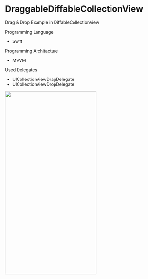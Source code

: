 # DraggableDiffableCollectionView

Drag & Drop Example in DiffableCollectionView


Programming Language
- Swift

Programming Architacture
- MVVM

Used Delegates
- UICollectionViewDragDelegate
- UICollectionViewDropDelegate

<img
  src="[https://github.com/burakekmen/RickAndMortyGuide_iOS/blob/main/ScreenShots/CharactersPage.png](https://github.com/burakekmen/DraggableDiffableCollectionView/blob/main/SS/dragss.gif)"
  alt=""
  title="Drag & Drop Demo"
   width="300" height="600"
  style="display: inline-block; margin: 0 auto;">

